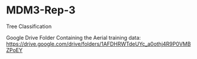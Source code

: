 # MDM3-Rep-3
Tree Classification

Google Drive Folder Containing the Aerial training data:
https://drive.google.com/drive/folders/1AFDHRWTdeUYc_a0othj4R9P0VMBZPoEY
